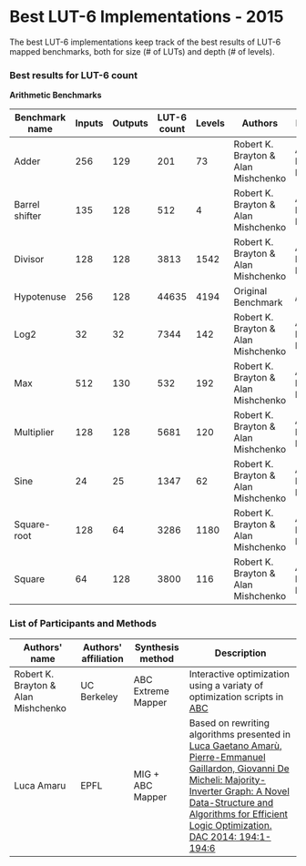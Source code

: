 # Best LUT-6 Implementations - 2015
The best LUT-6 implementations keep track of the best results of LUT-6 mapped benchmarks, both for size (# of LUTs) and depth (# of levels). 

### Best results for LUT-6 count

**Arithmetic Benchmarks**

| Benchmark name | Inputs | Outputs | LUT-6 count | Levels | Authors | Method |
| ------------- | ------------- | ------------- | ------------- | ------------- | ------------- | ------------- | 
| Adder | 256  | 129  | 201  | 73| Robert K. Brayton & Alan Mishchenko|ABC Extreme Mapper|
| Barrel shifter  | 135 |128  | 512  |4  | Robert K. Brayton & Alan Mishchenko|ABC Extreme Mapper|
| Divisor  | 128 |128  |3813  | 1542 | Robert K. Brayton & Alan Mishchenko|ABC Extreme Mapper|
| Hypotenuse | 256 |128  |44635 |4194 | Original Benchmark| /|
| Log2 | 32 |32 |7344|142 | Robert K. Brayton & Alan Mishchenko|ABC Extreme Mapper|
| Max | 512 |130 |532 |192| Robert K. Brayton & Alan Mishchenko|ABC Extreme Mapper|
| Multiplier | 128 |128 |5681 |120| Robert K. Brayton & Alan Mishchenko|ABC Extreme Mapper|
| Sine | 24 |25 |1347 |62| Robert K. Brayton & Alan Mishchenko|ABC Extreme Mapper|
| Square-root | 128 |64 |3286 |1180| Robert K. Brayton & Alan Mishchenko|ABC Extreme Mapper|
| Square | 64 |128 |3800 |116| Robert K. Brayton & Alan Mishchenko|ABC Extreme Mapper|


### List of Participants and Methods
| Authors' name | Authors' affiliation | Synthesis method| Description |
| ------------- | ------------- | ------------- | ------------- | 
| Robert K. Brayton & Alan Mishchenko| UC Berkeley | ABC Extreme Mapper | Interactive optimization using a variaty of optimization scripts in [ABC](https://github.com/berkeley-abc/abc)|
| Luca Amaru | EPFL | MIG + ABC Mapper | Based on rewriting algorithms presented in [Luca Gaetano Amarù, Pierre-Emmanuel Gaillardon, Giovanni De Micheli: Majority-Inverter Graph: A Novel Data-Structure and Algorithms for Efficient Logic Optimization. DAC 2014: 194:1-194:6](https://infoscience.epfl.ch/record/211244/files/07293649.pdf)|


